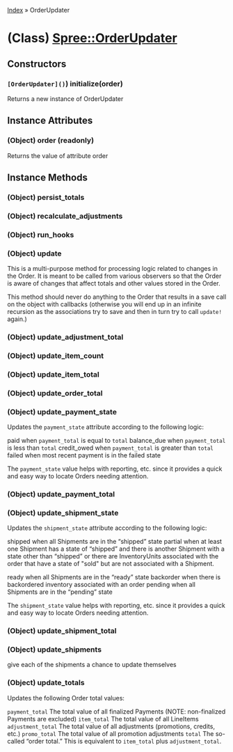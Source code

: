[Index](../_index.md) » OrderUpdater

# (Class) [Spree::OrderUpdater](http://m.gymplayer.com/order_updater.rb)

## Constructors
###  `[OrderUpdater]()`) **initialize**(order)
Returns a new instance of OrderUpdater

## Instance Attributes
### (Object) **order** (readonly)
Returns the value of attribute order

## Instance Methods
### (Object) **persist_totals**


### (Object) **recalculate_adjustments**


### (Object) **run_hooks**


### (Object) **update**
This is a multi-purpose method for processing logic related to changes in the
Order. It is meant to be called from various observers so that the Order is
aware of changes that affect totals and other values stored in the Order.

This method should never do anything to the Order that results in a save call
on the object with callbacks (otherwise you will end up in an infinite
recursion as the associations try to save and then in turn try to call
`update!` again.)

### (Object) **update_adjustment_total**


### (Object) **update_item_count**


### (Object) **update_item_total**


### (Object) **update_order_total**


### (Object) **update_payment_state**
Updates the `payment_state` attribute according to the following logic:

paid when `payment_total` is equal to `total` balance_due when `payment_total`
is less than `total` credit_owed when `payment_total` is greater than `total`
failed when most recent payment is in the failed state

The `payment_state` value helps with reporting, etc. since it provides a quick
and easy way to locate Orders needing attention.

### (Object) **update_payment_total**


### (Object) **update_shipment_state**
Updates the `shipment_state` attribute according to the following logic:

shipped when all Shipments are in the “shipped” state partial when at least
one Shipment has a state of “shipped” and there is another Shipment with a
state other than “shipped” or there are InventoryUnits associated with the order that have a 
state of "sold" but are not associated with a Shipment.

ready when all Shipments are in the “ready” state backorder when there is
backordered inventory associated with an order pending when all Shipments are
in the “pending” state

The `shipment_state` value helps with reporting, etc. since it provides a
quick and easy way to locate Orders needing attention.

### (Object) **update_shipment_total**


### (Object) **update_shipments**
give each of the shipments a chance to update themselves

### (Object) **update_totals**
Updates the following Order total values:

`payment_total` The total value of all finalized Payments (NOTE: non-finalized
Payments are excluded) `item_total` The total value of all LineItems
`adjustment_total` The total value of all adjustments (promotions, credits,
etc.) `promo_total` The total value of all promotion adjustments `total` The
so-called “order total.” This is equivalent to `item_total` plus
`adjustment_total`.
